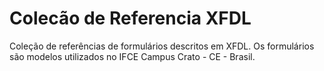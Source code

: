 # Colecão de Referencia XFDL
Coleção de referências de formulários descritos em XFDL.
Os formulários são modelos utilizados no IFCE Campus Crato - CE - Brasil.
